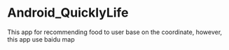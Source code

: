 # Android_QuicklyLife
This app for recommending food to user base on the coordinate, however, this app use baidu map
